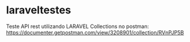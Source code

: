 # laraveltestes
Teste API rest utilizando LARAVEL
Collections no postman: https://documenter.getpostman.com/view/3208901/collection/RVnPJP5B
